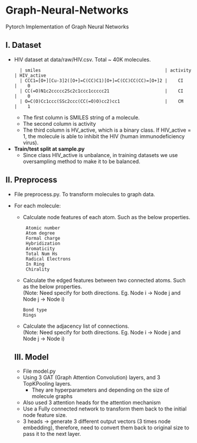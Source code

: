 # Graph-Neural-Networks
Pytorch Implementation of Graph Neural Networks  
## I. Dataset  
- HIV dataset at data/raw/HIV.csv. Total ~ 40K molecules.  
  ```
    | smiles                                               | activity | HIV_active  
    | CCC1=[O+][Cu-3]2([O+]=C(CC)C1)[O+]=C(CC)CC(CC)=[O+]2 |    CI    |    0
    | CC(=O)N1c2ccccc2Sc2c1ccc1ccccc21                     |    CI    |    0  
    | O=C(O)Cc1ccc(SSc2ccc(CC(=O)O)cc2)cc1                 |    CM    |    1  
  ```  
  - The first column is SMILES string of a molecule. 
  - The second column is activity
  - The third column is HV_active, which is a binary class. If HIV_active = 1, the molecule is able to inhibit the HIV (human immunodeficiency virus).  
- <b>Train/test split at sample.py</b>
  - Since class HIV_active is unbalance, in training datasets we use oversampling method to make it to be balanced.
## II. Preprocess  
- File preprocess.py. To transform molecules to graph data.  
- For each molecule:  
  - Calculate node features of each atom. Such as the below properties.  
    ```
     Atomic number
     Atom degree
     Formal charge
     Hybridization
     Aromaticity
     Total Num Hs
     Radical Electrons
     In Ring
     Chirality  
    ```  
  - Calculate the edged features between two connected atoms. Such as the below properties.  
    (Note: Need specify for both directions. Eg. Node i -> Node j and Node j -> Node i)
    ```  
    Bond type
    Rings
    ```    
  - Calculate the adjacency list of connections.   
  (Note: Need specify for both directions. Eg. Node i -> Node j and Node j -> Node i)  
  
  ## III. Model  
  - File model.py  
  - Using 3 GAT (Graph Attention Convolution) layers, and 3 TopKPooling layers.  
    - They are hyperparameters and depending on the size of molecule graphs  
   - Also used 3 attention heads for the attention mechanism  
   - Use a Fully connected network to transform them back to the initial node feature size.  
    - 3 heads -> generate 3 different output vectors (3 times node embedding), therefore, need to convert them back to original size to pass it to the next layer.
